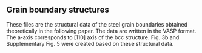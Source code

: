 ## Grain boundary structures
These files are the structural data of the steel grain boundaries obtained theoretically in the following paper.
The data are written in the VASP format.
The a-axis corresponds to [110] axis of the bcc structure.
Fig. 3b and Supplementary Fig. 5 were created based on these structural data.
